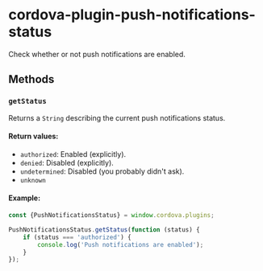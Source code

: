 # cordova-plugin-push-notifications-status

Check whether or not push notifications are enabled.

## Methods

### `getStatus`
Returns a `String` describing the current push notifications status.

#### Return values:
- `authorized`: Enabled (explicitly).
- `denied`: Disabled (explicitly).
- `undetermined`: Disabled (you probably didn't ask).
- `unknown`

#### Example:
```javascript
const {PushNotificationsStatus} = window.cordova.plugins;

PushNotificationsStatus.getStatus(function (status) {
    if (status === 'authorized') {
        console.log('Push notifications are enabled');
    }
});
```

